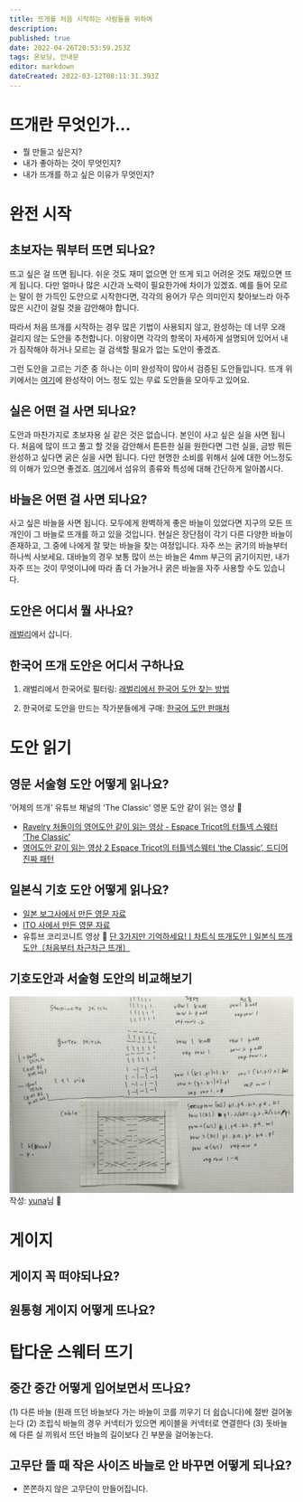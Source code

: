 ```yaml
---
title: 뜨개를 처음 시작하는 사람들을 위하여
description: 
published: true
date: 2022-04-26T20:53:59.253Z
tags: 온보딩, 안내문
editor: markdown
dateCreated: 2022-03-12T08:11:31.393Z
---
```


# 뜨개란 무엇인가...
- 뭘 만들고 싶은지?
- 내가 좋아하는 것이 무엇인지?
- 내가 뜨개를 하고 싶은 이유가 무엇인지?

# 완전 시작
## 초보자는 뭐부터 뜨면 되나요?
뜨고 싶은 걸 뜨면 됩니다. 쉬운 것도 재미 없으면 안 뜨게 되고 어려운 것도 재밌으면 뜨게 됩니다. 다만 얼마나 많은 시간과 노력이 필요한가에 차이가 있겠죠. 예를 들어 모르는 말이 한 가득인 도안으로 시작한다면, 각각의 용어가 무슨 의미인지 찾아보느라 아주 많은 시간이 걸릴 것을 감안해야 합니다. 

따라서 처음 뜨개를 시작하는 경우 많은 기법이 사용되지 않고, 완성하는 데 너무 오래 걸리지 않는 도안을 추천합니다. 이왕이면 각각의 항목이 자세하게 설명되어 있어서 내가 짐작해야 하거나 모르는 걸 검색할 필요가 없는 도안이 좋겠죠. 

그런 도안을 고르는 기준 중 하나는 이미 완성작이 많아서 검증된 도안들입니다. 뜨개 위키에서는 [여기](https://knitki.herokuapp.com/ko/pattern)에 완성작이 어느 정도 있는 무료 도안들을 모아두고 있어요. 

## 실은 어떤 걸 사면 되나요?
도안과 마찬가지로 초보자용 실 같은 것은 없습니다. 본인이 사고 싶은 실을 사면 됩니다. 처음에 많이 뜨고 풀고 할 것을 감안해서 튼튼한 실을 원한다면 그런 실을, 금방 뭐든 완성하고 싶다면 굵은 실을 사면 됩니다. 다만 현명한 소비를 위해서 실에 대한 어느정도의 이해가 있으면 좋겠죠. [여기](https://knitki.herokuapp.com/ko/tool/yarns)에서 섬유의 종류와 특성에 대해 간단하게 알아봅시다.

## 바늘은 어떤 걸 사면 되나요? 
사고 싶은 바늘을 사면 됩니다. 모두에게 완벽하게 좋은 바늘이 있었다면 지구의 모든 뜨개인이 그 바늘로 뜨개를 하고 있을 것입니다. 현실은 장단점이 각기 다른 다양한 바늘이 존재하고, 그 중에 나에게 잘 맞는 바늘을 찾는 여정입니다. 자주 쓰는 굵기의 바늘부터 하나씩 사보세요. 대바늘의 경우 보통 많이 쓰는 바늘은 4mm 부근의 굵기이지만, 내가 자주 뜨는 것이 무엇이냐에 따라 좀 더 가늘거나 굵은 바늘을 자주 사용할 수도 있습니다. 
## 도안은 어디서 뭘 사나요?
[래벌리](https://www.ravelry.com/)에서 삽니다.
## 한국어 뜨개 도안은 어디서 구하나요
1. 래벌리에서 한국어로 필터링: [래벌리에서 한국어 도안 찾는 방법](https://knitki.herokuapp.com/ko/pattern/ravelry_korean)

2. 한국어로 도안을 만드는 작가분들에게 구매: [한국어 도안 판매처](https://knitki.herokuapp.com/ko/pattern/korean_designers)

# 도안 읽기

## 영문 서술형 도안 어떻게 읽나요?
'어제의 뜨개' 유튜브 채널의 'The Classic' 영문 도안 같이 읽는 영상 🔻
- [Ravelry 처돌이의 영어도안 같이 읽는 영상 - Espace Tricot의 터틀넥 스웨터 ‘The Classic’](https://www.youtube.com/watch?v=wcDer63ZlAw)
- [영어도안 같이 읽는 영상 2 Espace Tricot의 터틀넥스웨터 ‘the Classic’, 드디어 진짜 패턴](https://www.youtube.com/watch?v=XSIu8_7a_wI)

## 일본식 기호 도안 어떻게 읽나요?
- [일본 보그사에서 만든 영문 자료](http://tezukuritown.com/doc/nihonvogue_ravelry/Japanesecharts.pdf)
- [ITO 사에서 만든 영문 자료](https://ito-yarn.com/sites/default/files/UnderstandingJapaneseKnittingPatterns.pdf)
- 유튜브 코리코니트 영상 🔻
[단 3가지만 기억하세요!ㅣ차트식 뜨개도안ㅣ일본식 뜨개도안〔처음부터 차근차근 뜨개〕](https://youtu.be/EK2mecE8Roo)
## 기호도안과 서술형 도안의 비교해보기
![chart_vs_written.jpg](/chart_vs_written.jpg)
작성: [yuna](https://twitter.com/__deusexmachina)님 💞

# 게이지
## 게이지 꼭 떠야되나요?
## 원통형 게이지 어떻게 뜨나요?


# 탑다운 스웨터 뜨기
## 중간 중간 어떻게 입어보면서 뜨나요?
(1) 다른 바늘 (원래 뜨던 바늘보다 가는 바늘이 코를 끼우기 더 쉽습니다)에 절반 걸어놓는다
(2) 조립식 바늘의 경우 커넥터가 있으면 케이블을 커넥터로 연결한다
(3) 돗바늘에 다른 실 끼워서 뜨던 바늘의 길이보다 긴 부분을 걸어놓는다.

## 고무단 뜰 때 작은 사이즈 바늘로 안 바꾸면 어떻게 되나요?
- 쫀쫀하지 않은 고무단이 만들어집니다.